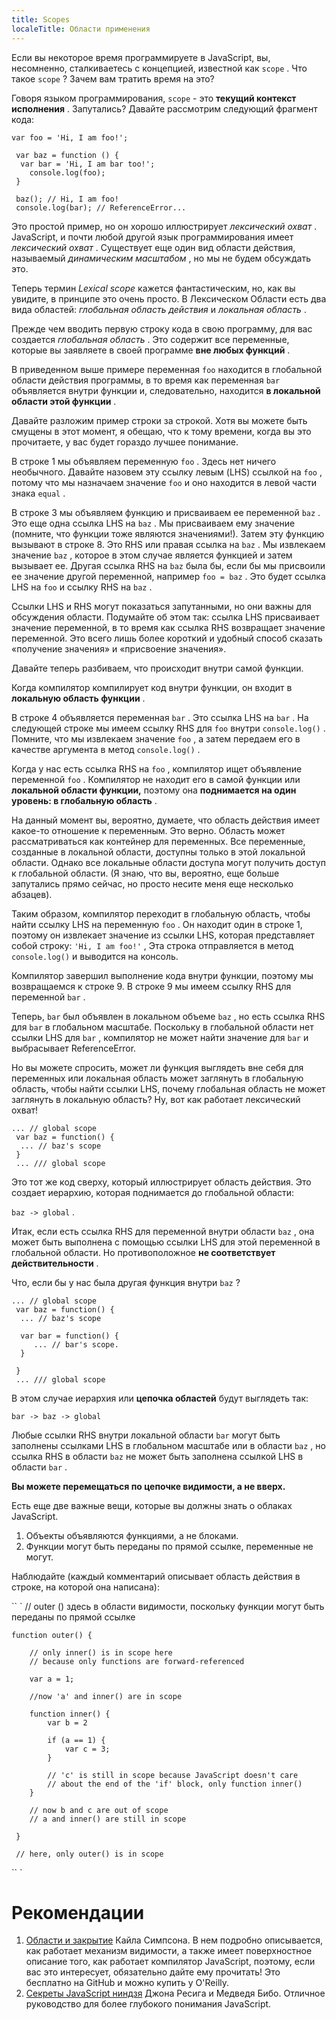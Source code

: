 ```yaml
---
title: Scopes
localeTitle: Области применения
---
```

Если вы некоторое время программируете в JavaScript, вы, несомненно, сталкиваетесь с концепцией, известной как `scope` . Что такое `scope` ? Зачем вам тратить время на это?

Говоря языком программирования, `scope` - это **текущий контекст исполнения** . Запутались? Давайте рассмотрим следующий фрагмент кода:
```
var foo = 'Hi, I am foo!'; 
 
 var baz = function () { 
  var bar = 'Hi, I am bar too!'; 
    console.log(foo); 
 } 
 
 baz(); // Hi, I am foo! 
 console.log(bar); // ReferenceError... 
```

Это простой пример, но он хорошо иллюстрирует _лексический охват_ . JavaScript, и почти любой другой язык программирования имеет _лексический охват_ . Существует еще один вид области действия, называемый _динамическим масштабом_ , но мы не будем обсуждать это.

Теперь термин _Lexical scope_ кажется фантастическим, но, как вы увидите, в принципе это очень просто. В Лексическом Области есть два вида областей: _глобальная область действия_ и _локальная область_ .

Прежде чем вводить первую строку кода в свою программу, для вас создается _глобальная область_ . Это содержит все переменные, которые вы заявляете в своей программе **вне любых функций** .

В приведенном выше примере переменная `foo` находится в глобальной области действия программы, в то время как переменная `bar` объявляется внутри функции и, следовательно, находится **в локальной области этой функции** .

Давайте разложим пример строки за строкой. Хотя вы можете быть смущены в этот момент, я обещаю, что к тому времени, когда вы это прочитаете, у вас будет гораздо лучшее понимание.

В строке 1 мы объявляем переменную `foo` . Здесь нет ничего необычного. Давайте назовем эту ссылку левым (LHS) ссылкой на `foo` , потому что мы назначаем значение `foo` и оно находится в левой части знака `equal` .

В строке 3 мы объявляем функцию и присваиваем ее переменной `baz` . Это еще одна ссылка LHS на `baz` . Мы присваиваем ему значение (помните, что функции тоже являются значениями!). Затем эту функцию вызывают в строке 8. Это RHS или правая ссылка на `baz` . Мы извлекаем значение `baz` , которое в этом случае является функцией и затем вызывает ее. Другая ссылка RHS на `baz` была бы, если бы мы присвоили ее значение другой переменной, например `foo = baz` . Это будет ссылка LHS на `foo` и ссылку RHS на `baz` .

Ссылки LHS и RHS могут показаться запутанными, но они важны для обсуждения области. Подумайте об этом так: ссылка LHS присваивает значение переменной, в то время как ссылка RHS возвращает значение переменной. Это всего лишь более короткий и удобный способ сказать «получение значения» и «присвоение значения».

Давайте теперь разбиваем, что происходит внутри самой функции.

Когда компилятор компилирует код внутри функции, он входит в **локальную область функции** .

В строке 4 объявляется переменная `bar` . Это ссылка LHS на `bar` . На следующей строке мы имеем ссылку RHS для `foo` внутри `console.log()` . Помните, что мы извлекаем значение `foo` , а затем передаем его в качестве аргумента в метод `console.log()` .

Когда у нас есть ссылка RHS на `foo` , компилятор ищет объявление переменной `foo` . Компилятор не находит его в самой функции или **локальной области функции,** поэтому она **поднимается на один уровень: в глобальную область** .

На данный момент вы, вероятно, думаете, что область действия имеет какое-то отношение к переменным. Это верно. Область может рассматриваться как контейнер для переменных. Все переменные, созданные в локальной области, доступны только в этой локальной области. Однако все локальные области доступа могут получить доступ к глобальной области. (Я знаю, что вы, вероятно, еще больше запутались прямо сейчас, но просто несите меня еще несколько абзацев).

Таким образом, компилятор переходит в глобальную область, чтобы найти ссылку LHS на переменную `foo` . Он находит один в строке 1, поэтому он извлекает значение из ссылки LHS, которая представляет собой строку: `'Hi, I am foo!'` , Эта строка отправляется в метод `console.log()` и выводится на консоль.

Компилятор завершил выполнение кода внутри функции, поэтому мы возвращаемся к строке 9. В строке 9 мы имеем ссылку RHS для переменной `bar` .

Теперь, `bar` был объявлен в локальном объеме `baz` , но есть ссылка RHS для `bar` в глобальном масштабе. Поскольку в глобальной области нет ссылки LHS для `bar` , компилятор не может найти значение для `bar` и выбрасывает ReferenceError.

Но вы можете спросить, может ли функция выглядеть вне себя для переменных или локальная область может заглянуть в глобальную область, чтобы найти ссылки LHS, почему глобальная область не может заглянуть в локальную область? Ну, вот как работает лексический охват!
```
... // global scope 
 var baz = function() { 
  ... // baz's scope 
 } 
 ... /// global scope 
```

Это тот же код сверху, который иллюстрирует область действия. Это создает иерархию, которая поднимается до глобальной области:

`baz -> global` .

Итак, если есть ссылка RHS для переменной внутри области `baz` , она может быть выполнена с помощью ссылки LHS для этой переменной в глобальной области. Но противоположное **не соответствует действительности** .

Что, если бы у нас была другая функция внутри `baz` ?
```
... // global scope 
 var baz = function() { 
  ... // baz's scope 
 
  var bar = function() { 
     ... // bar's scope. 
  } 
 
 } 
 ... /// global scope 
```

В этом случае иерархия или **цепочка областей** будут выглядеть так:

`bar -> baz -> global`

Любые ссылки RHS внутри локальной области `bar` могут быть заполнены ссылками LHS в глобальном масштабе или в области `baz` , но ссылка RHS в области `baz` не может быть заполнена ссылкой LHS в области `bar` .

**Вы можете перемещаться по цепочке видимости, а не вверх.**

Есть еще две важные вещи, которые вы должны знать о облаках JavaScript.

1.  Объекты объявляются функциями, а не блоками.
2.  Функции могут быть переданы по прямой ссылке, переменные не могут.

Наблюдайте (каждый комментарий описывает область действия в строке, на которой она написана):

\`\` \` // outer () здесь в области видимости, поскольку функции могут быть переданы по прямой ссылке
```
function outer() { 
 
    // only inner() is in scope here 
    // because only functions are forward-referenced 
 
    var a = 1; 
 
    //now 'a' and inner() are in scope 
 
    function inner() { 
        var b = 2 
 
        if (a == 1) { 
            var c = 3; 
        } 
 
        // 'c' is still in scope because JavaScript doesn't care 
        // about the end of the 'if' block, only function inner() 
    } 
 
    // now b and c are out of scope 
    // a and inner() are still in scope 
 
 } 
 
 // here, only outer() is in scope 
```

\`\` \`

# Рекомендации

1.  [Области и закрытие](https://github.com/getify/You-Dont-Know-JS/tree/master/scope%20%26%20closures) Кайла Симпсона. В нем подробно описывается, как работает механизм видимости, а также имеет поверхностное описание того, как работает компилятор JavaScript, поэтому, если вас это интересует, обязательно дайте ему прочитать! Это бесплатно на GitHub и можно купить у O'Reilly.
2.  [Секреты JavaScript ниндзя](https://www.amazon.com/Secrets-JavaScript-Ninja-John-Resig/dp/1617292850/ref=pd_lpo_sbs_14_img_0?_encoding=UTF8&psc=1&refRID=YMC2TB2C0DFHTQ3V62CA) Джона Ресига и Медведя Бибо. Отличное руководство для более глубокого понимания JavaScript.
